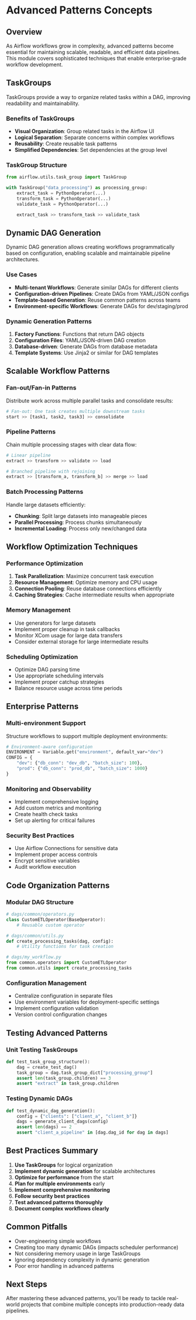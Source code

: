 # Advanced Patterns Concepts

## Overview

As Airflow workflows grow in complexity, advanced patterns become essential for maintaining scalable, readable, and efficient data pipelines. This module covers sophisticated techniques that enable enterprise-grade workflow development.

## TaskGroups

TaskGroups provide a way to organize related tasks within a DAG, improving readability and maintainability.

### Benefits of TaskGroups

- **Visual Organization**: Group related tasks in the Airflow UI
- **Logical Separation**: Separate concerns within complex workflows
- **Reusability**: Create reusable task patterns
- **Simplified Dependencies**: Set dependencies at the group level

### TaskGroup Structure

```python
from airflow.utils.task_group import TaskGroup

with TaskGroup("data_processing") as processing_group:
    extract_task = PythonOperator(...)
    transform_task = PythonOperator(...)
    validate_task = PythonOperator(...)

    extract_task >> transform_task >> validate_task
```

## Dynamic DAG Generation

Dynamic DAG generation allows creating workflows programmatically based on configuration, enabling scalable and maintainable pipeline architectures.

### Use Cases

- **Multi-tenant Workflows**: Generate similar DAGs for different clients
- **Configuration-driven Pipelines**: Create DAGs from YAML/JSON configs
- **Template-based Generation**: Reuse common patterns across teams
- **Environment-specific Workflows**: Generate DAGs for dev/staging/prod

### Dynamic Generation Patterns

1. **Factory Functions**: Functions that return DAG objects
2. **Configuration Files**: YAML/JSON-driven DAG creation
3. **Database-driven**: Generate DAGs from database metadata
4. **Template Systems**: Use Jinja2 or similar for DAG templates

## Scalable Workflow Patterns

### Fan-out/Fan-in Patterns

Distribute work across multiple parallel tasks and consolidate results:

```python
# Fan-out: One task creates multiple downstream tasks
start >> [task1, task2, task3] >> consolidate
```

### Pipeline Patterns

Chain multiple processing stages with clear data flow:

```python
# Linear pipeline
extract >> transform >> validate >> load

# Branched pipeline with rejoining
extract >> [transform_a, transform_b] >> merge >> load
```

### Batch Processing Patterns

Handle large datasets efficiently:

- **Chunking**: Split large datasets into manageable pieces
- **Parallel Processing**: Process chunks simultaneously
- **Incremental Loading**: Process only new/changed data

## Workflow Optimization Techniques

### Performance Optimization

1. **Task Parallelization**: Maximize concurrent task execution
2. **Resource Management**: Optimize memory and CPU usage
3. **Connection Pooling**: Reuse database connections efficiently
4. **Caching Strategies**: Cache intermediate results when appropriate

### Memory Management

- Use generators for large datasets
- Implement proper cleanup in task callbacks
- Monitor XCom usage for large data transfers
- Consider external storage for large intermediate results

### Scheduling Optimization

- Optimize DAG parsing time
- Use appropriate scheduling intervals
- Implement proper catchup strategies
- Balance resource usage across time periods

## Enterprise Patterns

### Multi-environment Support

Structure workflows to support multiple deployment environments:

```python
# Environment-aware configuration
ENVIRONMENT = Variable.get("environment", default_var="dev")
CONFIG = {
    "dev": {"db_conn": "dev_db", "batch_size": 100},
    "prod": {"db_conn": "prod_db", "batch_size": 1000}
}
```

### Monitoring and Observability

- Implement comprehensive logging
- Add custom metrics and monitoring
- Create health check tasks
- Set up alerting for critical failures

### Security Best Practices

- Use Airflow Connections for sensitive data
- Implement proper access controls
- Encrypt sensitive variables
- Audit workflow execution

## Code Organization Patterns

### Modular DAG Structure

```python
# dags/common/operators.py
class CustomETLOperator(BaseOperator):
    # Reusable custom operator

# dags/common/utils.py
def create_processing_tasks(dag, config):
    # Utility functions for task creation

# dags/my_workflow.py
from common.operators import CustomETLOperator
from common.utils import create_processing_tasks
```

### Configuration Management

- Centralize configuration in separate files
- Use environment variables for deployment-specific settings
- Implement configuration validation
- Version control configuration changes

## Testing Advanced Patterns

### Unit Testing TaskGroups

```python
def test_task_group_structure():
    dag = create_test_dag()
    task_group = dag.task_group_dict["processing_group"]
    assert len(task_group.children) == 3
    assert "extract" in task_group.children
```

### Testing Dynamic DAGs

```python
def test_dynamic_dag_generation():
    config = {"clients": ["client_a", "client_b"]}
    dags = generate_client_dags(config)
    assert len(dags) == 2
    assert "client_a_pipeline" in [dag.dag_id for dag in dags]
```

## Best Practices Summary

1. **Use TaskGroups** for logical organization
2. **Implement dynamic generation** for scalable architectures
3. **Optimize for performance** from the start
4. **Plan for multiple environments** early
5. **Implement comprehensive monitoring**
6. **Follow security best practices**
7. **Test advanced patterns thoroughly**
8. **Document complex workflows clearly**

## Common Pitfalls

- Over-engineering simple workflows
- Creating too many dynamic DAGs (impacts scheduler performance)
- Not considering memory usage in large TaskGroups
- Ignoring dependency complexity in dynamic generation
- Poor error handling in advanced patterns

## Next Steps

After mastering these advanced patterns, you'll be ready to tackle real-world projects that combine multiple concepts into production-ready data pipelines.
